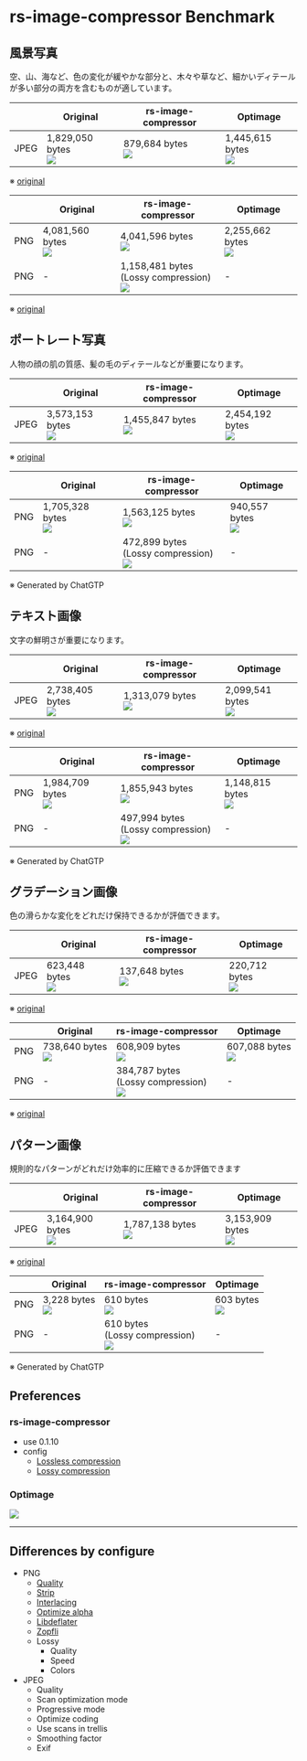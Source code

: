 # rs-image-compressor Benchmark

## 風景写真

空、山、海など、色の変化が緩やかな部分と、木々や草など、細かいディテールが多い部分の両方を含むものが適しています。

|      | Original                                             | rs-image-compressor                                                   | Optimage                                             |
|------|------------------------------------------------------|-----------------------------------------------------------------------|------------------------------------------------------|
| JPEG | 1,829,050 bytes<br/>![](images/original/jpeg/01.jpg) | 879,684 bytes<br/>![](images/rs-image-compressor/jpeg/default/01.jpg) | 1,445,615 bytes<br/>![](images/optimage/jpeg/01.jpg) |

※ [original](https://unsplash.com/ja/写真/2人のサイクリストが風光明媚な景色を眺めることができます-KxXdo-k1cjE)

|     | Original                                            | rs-image-compressor                                                                                  | Optimage                                            |
|-----|-----------------------------------------------------|------------------------------------------------------------------------------------------------------|-----------------------------------------------------|
| PNG | 4,081,560 bytes<br/>![](images/original/png/01.png) | 4,041,596 bytes<br/>![](images/rs-image-compressor/png/default/01.png)                               | 2,255,662 bytes<br/>![](images/optimage/png/01.png) |
| PNG | -                                                   | 1,158,481 bytes<br/>(Lossy compression)<br/>![](images/rs-image-compressor/png/default/01-lossy.png) | -                                                   |

※ [original](https://pixabay.com/illustrations/mountain-nature-sky-forest-lake-8595014/)

## ポートレート写真

人物の顔の肌の質感、髪の毛のディテールなどが重要になります。

|      | Original                                             | rs-image-compressor                                                     | Optimage                                             |
|------|------------------------------------------------------|-------------------------------------------------------------------------|------------------------------------------------------|
| JPEG | 3,573,153 bytes<br/>![](images/original/jpeg/02.jpg) | 1,455,847 bytes<br/>![](images/rs-image-compressor/jpeg/default/02.jpg) | 2,454,192 bytes<br/>![](images/optimage/jpeg/02.jpg) |

※ [original](https://unsplash.com/ja/写真/バルコニーの近くに立つ男性-5aGUyCW_PJw)

|     | Original                                            | rs-image-compressor                                                                                | Optimage                                          |
|-----|-----------------------------------------------------|----------------------------------------------------------------------------------------------------|---------------------------------------------------|
| PNG | 1,705,328 bytes<br/>![](images/original/png/02.png) | 1,563,125 bytes<br/>![](images/rs-image-compressor/png/default/02.png)                             | 940,557 bytes<br/>![](images/optimage/png/02.png) |
| PNG | -                                                   | 472,899 bytes<br/>(Lossy compression)<br/>![](images/rs-image-compressor/png/default/02-lossy.png) | -                                                 |

※ Generated by ChatGTP

## テキスト画像

文字の鮮明さが重要になります。

|      | Original                                             | rs-image-compressor                                                     | Optimage                                             |
|------|------------------------------------------------------|-------------------------------------------------------------------------|------------------------------------------------------|
| JPEG | 2,738,405 bytes<br/>![](images/original/jpeg/03.jpg) | 1,313,079 bytes<br/>![](images/rs-image-compressor/jpeg/default/03.jpg) | 2,099,541 bytes<br/>![](images/optimage/jpeg/03.jpg) |

※ [original](https://unsplash.com/ja/写真/白いテーブルに白いプリンター用紙-gETBUi_oRgQ)

|     | Original                                            | rs-image-compressor                                                                                | Optimage                                            |
|-----|-----------------------------------------------------|----------------------------------------------------------------------------------------------------|-----------------------------------------------------|
| PNG | 1,984,709 bytes<br/>![](images/original/png/03.png) | 1,855,943 bytes<br/>![](images/rs-image-compressor/png/default/03.png)                             | 1,148,815 bytes<br/>![](images/optimage/png/03.png) |
| PNG | -                                                   | 497,994 bytes<br/>(Lossy compression)<br/>![](images/rs-image-compressor/png/default/03-lossy.png) | -                                                   |

※ Generated by ChatGTP

## グラデーション画像

色の滑らかな変化をどれだけ保持できるかが評価できます。

|      | Original                                           | rs-image-compressor                                                   | Optimage                                           |
|------|----------------------------------------------------|-----------------------------------------------------------------------|----------------------------------------------------|
| JPEG | 623,448 bytes<br/>![](images/original/jpeg/04.jpg) | 137,648 bytes<br/>![](images/rs-image-compressor/jpeg/default/04.jpg) | 220,712 bytes<br/>![](images/optimage/jpeg/04.jpg) |

※ [original](https://unsplash.com/ja/写真/青と白の抽象画-J6LMHbdW1k8)

|     | Original                                          | rs-image-compressor                                                                                | Optimage                                          |
|-----|---------------------------------------------------|----------------------------------------------------------------------------------------------------|---------------------------------------------------|
| PNG | 738,640 bytes<br/>![](images/original/png/04.png) | 608,909 bytes<br/>![](images/rs-image-compressor/png/default/04.png)                               | 607,088 bytes<br/>![](images/optimage/png/04.png) |
| PNG | -                                                 | 384,787 bytes<br/>(Lossy compression)<br/>![](images/rs-image-compressor/png/default/04-lossy.png) | -                                                 |

※ [original](https://backgrounds-free.com/10-download/0906-large-image.html)

## パターン画像

規則的なパターンがどれだけ効率的に圧縮できるか評価できます

|      | Original                                             | rs-image-compressor                                                     | Optimage                                             |
|------|------------------------------------------------------|-------------------------------------------------------------------------|------------------------------------------------------|
| JPEG | 3,164,900 bytes<br/>![](images/original/jpeg/05.jpg) | 1,787,138 bytes<br/>![](images/rs-image-compressor/jpeg/default/05.jpg) | 3,153,909 bytes<br/>![](images/optimage/jpeg/05.jpg) |

※ [original](https://unsplash.com/ja/写真/たくさんの木々のある森の空撮-MUtNG8GurSQ)

|     | Original                                        | rs-image-compressor                                                                            | Optimage                                      |
|-----|-------------------------------------------------|------------------------------------------------------------------------------------------------|-----------------------------------------------|
| PNG | 3,228 bytes<br/>![](images/original/png/05.png) | 610 bytes<br/>![](images/rs-image-compressor/png/default/05.png)                               | 603 bytes<br/>![](images/optimage/png/05.png) |
| PNG | -                                               | 610 bytes<br/>(Lossy compression)<br/>![](images/rs-image-compressor/png/default/05-lossy.png) | -                                             |

※ Generated by ChatGTP

## Preferences

### rs-image-compressor

* use 0.1.10
* config
  * [Lossless compression](images/rs-image-compressor/configure.json)
  * [Lossy compression](images/rs-image-compressor/configure-lossy.json)

### Optimage

![](images/optimage/preference.png)

---

## Differences by configure

* PNG
  * [Quality](images/rs-image-compressor/png/quality/README.md)
  * [Strip](images/rs-image-compressor/png/strip/README.md)
  * [Interlacing](images/rs-image-compressor/png/interlacing/README.md)
  * [Optimize alpha](images/rs-image-compressor/png/optimize_alpha/README.md)
  * [Libdeflater](images/rs-image-compressor/png/libdeflater/README.md)
  * [Zopfli](images/rs-image-compressor/png/zopfli/README.md)
  * Lossy
    * Quality
    * Speed
    * Colors
* JPEG
  * Quality
  * Scan optimization mode
  * Progressive mode
  * Optimize coding
  * Use scans in trellis
  * Smoothing factor
  * Exif
